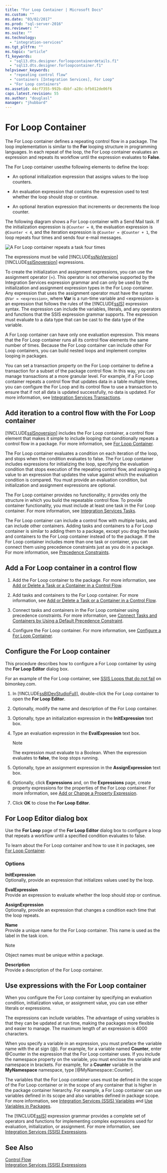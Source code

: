 ```yaml
---
title: "For Loop Container | Microsoft Docs"
ms.custom: ""
ms.date: "03/02/2017"
ms.prod: "sql-server-2016"
ms.reviewer: ""
ms.suite: ""
ms.technology: 
  - "integration-services"
ms.tgt_pltfrm: ""
ms.topic: "article"
f1_keywords: 
  - "sql13.dts.designer.forloopcontainerdetails.f1"
  - "sql13.dts.designer.forloopcontainer.f1"
helpviewer_keywords: 
  - "repeating control flow"
  - "containers [Integration Services], For Loop"
  - "For Loop containers"
ms.assetid: 44cf7355-992b-4bbf-a28c-bfb012de06f6
caps.latest.revision: 55
ms.author: "douglasl"
manager: "jhubbard"
---
```

# For Loop Container
  The For Loop container defines a repeating control flow in a package. The loop implementation is similar to the **For** looping structure in programming languages. In each repeat of the loop, the For Loop container evaluates an expression and repeats its workflow until the expression evaluates to **False**.  
  
 The For Loop container usesthe following elements to define the loop:  
  
-   An optional initialization expression that assigns values to the loop counters.  
  
-   An evaluation expression that contains the expression used to test whether the loop should stop or continue.  
  
-   An optional iteration expression that increments or decrements the loop counter.  
  
 The following diagram shows a For Loop container with a Send Mail task. If the initialization expression is `@Counter = 0`, the evaluation expression is `@Counter < 4`, and the iteration expression is `@Counter = @Counter + 1`, the loop repeats four times and sends four e-mail messages.  
  
 ![A For Loop container repeats a task four times](../../integration-services/control-flow/media/ssis-forloop.gif "A For Loop container repeats a task four times")  
  
 The expressions must be valid [!INCLUDE[ssNoVersion](../../a9notintoc/includes/ssnoversion-md.md)] [!INCLUDE[ssISnoversion](../../a9notintoc/includes/ssisnoversion-md.md)] expressions.  
  
 To create the initialization and assignment expressions, you can use the assignment operator (=). This operator is not otherwise supported by the Integration Services expression grammar and can only be used by the initialization and assignment expression types in the For Loop container. Any expression that uses the assignment operator must have the syntax `@Var = <expression>`, where **Var** is a run-time variable and \<expression> is an expression that follows the rules of the [!INCLUDE[ssIS](../../a9retired/includes/ssis-md.md)] expression syntax. The expression can include the variables, literals, and any operators and functions that the SSIS expression grammar supports. The expression must evaluate to a data type that can be cast to the data type of the variable.  
  
 A For Loop container can have only one evaluation expression. This means that the For Loop container runs all its control flow elements the same number of times. Because the For Loop container can include other For Loop containers, you can build nested loops and implement complex looping in packages.  
  
 You can set a transaction property on the For Loop container to define a transaction for a subset of the package control flow. In this way, you can manage transactions at a more granular level. For example, if a For Loop container repeats a control flow that updates data in a table multiple times, you can configure the For Loop and its control flow to use a transaction to ensure that if not all data is updated successfully, no data is updated. For more information, see [Integration Services Transactions](../../integration-services/integration-services-transactions.md).  
  
## Add iteration to a control flow with the For Loop container
  [!INCLUDE[ssISnoversion](../../a9notintoc/includes/ssisnoversion-md.md)] includes the For Loop container, a control flow element that makes it simple to include looping that conditionally repeats a control flow in a package. For more information, see [For Loop Container](../../integration-services/control-flow/for-loop-container.md).  
  
 The For Loop container evaluates a condition on each iteration of the loop, and stops when the condition evaluates to false. The For Loop container includes expressions for initializing the loop, specifying the evaluation condition that stops execution of the repeating control flow, and assigning a value to an expression that updates the value against which the evaluation condition is compared. You must provide an evaluation condition, but initialization and assignment expressions are optional.  
  
 The For Loop container provides no functionality; it provides only the structure in which you build the repeatable control flow. To provide container functionality, you must include at least one task in the For Loop container. For more information, see [Integration Services Tasks](../../integration-services/control-flow/integration-services-tasks.md).  
  
 The For Loop container can include a control flow with multiple tasks, and can include other containers. Adding tasks and containers to a For Loop container is similar to adding them to a package, except you drag the tasks and containers to the For Loop container instead of to the package. If the For Loop container includes more than one task or container, you can connect them using precedence constraints just as you do in a package. For more information, see [Precedence Constraints](../../integration-services/control-flow/precedence-constraints.md).  
  
## Add a For Loop container in a control flow  
  
1.  Add the For Loop container to the package. For more information, see [Add or Delete a Task or a Container in a Control Flow](../../integration-services/control-flow/add-or-delete-a-task-or-a-container-in-a-control-flow.md).  
  
2.  Add tasks and containers to the For Loop container. For more information, see [Add or Delete a Task or a Container in a Control Flow](../../integration-services/control-flow/add-or-delete-a-task-or-a-container-in-a-control-flow.md).  
  
3.  Connect tasks and containers in the For Loop container using precedence constraints. For more information, see [Connect Tasks and Containers by Using a Default Precedence Constraint](../../a9retired/connect-tasks-and-containers-by-using-a-default-precedence-constraint.md).  
  
4.  Configure the For Loop container. For more information, see [Configure a For Loop Container](../../a9retired/configure-a-for-loop-container.md).  

##  Configure the For Loop container
This procedure describes how to configure a For Loop container by using the **For Loop Editor** dialog box.  
  
 For an example of the For Loop container, see [SSIS Loops that do not fail](http://go.microsoft.com/fwlink/?LinkId=240295) on bimonkey.com.  
  
1.  In [!INCLUDE[ssBIDevStudioFull](../../a9notintoc/includes/ssbidevstudiofull-md.md)], double-click the For Loop container to open the **For Loop Editor**.  
  
2.  Optionally, modify the name and description of the For Loop container.  
  
3.  Optionally, type an initialization expression in the **InitExpression** text box.  
  
4.  Type an evaluation expression in the **EvalExpression** text box.  
  
    > [!NOTE]  
    >  The expression must evaluate to a Boolean. When the expression evaluates to **false**, the loop stops running.  
  
5.  Optionally, type an assignment expression in the **AssignExpression** text box.  
  
6.  Optionally, click **Expressions** and, on the **Expressions** page, create property expressions for the properties of the For Loop container. For more information, see [Add or Change a Property Expression](../../integration-services/expressions/add-or-change-a-property-expression.md).  
  
7.  Click **OK** to close the **For Loop Editor**.  

## For Loop Editor dialog box
Use the **For Loop** page of the **For Loop Editor** dialog box to configure a loop that repeats a workflow until a specified condition evaluates to false.  
  
 To learn about the For Loop container and how to use it in packages, see [For Loop Container](../../integration-services/control-flow/for-loop-container.md).  
  
### Options  
 **InitExpression**  
 Optionally, provide an expression that initializes values used by the loop.  
  
 **EvalExpression**  
 Provide an expression to evaluate whether the loop should stop or continue.  
  
 **AssignExpression**  
 Optionally, provide an expression that changes a condition each time that the loop repeats.  
  
 **Name**  
 Provide a unique name for the For Loop container. This name is used as the label in the task icon.  
  
> [!NOTE]  
>  Object names must be unique within a package.  
  
 **Description**  
 Provide a description of the For Loop container.  
 
## Use expressions with the For Loop container  
 When you configure the For Loop container by specifying an evaluation condition, initialization value, or assignment value, you can use either literals or expressions.  
  
 The expressions can include variables. The advantage of using variables is that they can be updated at run time, making the packages more flexible and easier to manage. The maximum length of an expression is 4000 characters.  
  
 When you specify a variable in an expression, you must preface the variable name with the at sign (@). For example, for a variable named **Counter**, enter @Counter in the expression that the For Loop container uses. If you include the namespace property on the variable, you must enclose the variable and namespace in brackets. For example, for a **Counter** variable in the **MyNamespace** namespace, type [@MyNamespace::Counter].  
  
 The variables that the For Loop container uses must be defined in the scope of the For Loop container or in the scope of any container that is higher in the package container hierarchy. For example, a For Loop container can use variables defined in its scope and also variables defined in package scope. For more information, see [Integration Services &#40;SSIS&#41; Variables](../../integration-services/integration-services-ssis-variables.md) and [Use Variables in Packages](../../a9retired/use-variables-in-packages.md).  
  
 The [!INCLUDE[ssIS](../../a9retired/includes/ssis-md.md)] expression grammar provides a complete set of operators and functions for implementing complex expressions used for evaluation, initialization, or assignment. For more information, see [Integration Services &#40;SSIS&#41; Expressions](../../integration-services/expressions/integration-services-ssis-expressions.md).  
  
  
## See Also  
 [Control Flow](../../integration-services/control-flow/control-flow.md)   
 [Integration Services &#40;SSIS&#41; Expressions](../../integration-services/expressions/integration-services-ssis-expressions.md)  
  
  
